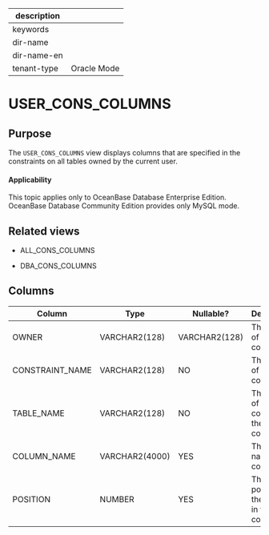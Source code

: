 | description ||
|---|---|
| keywords ||
| dir-name ||
| dir-name-en ||
| tenant-type | Oracle Mode |

USER_CONS_COLUMNS
======================================

Purpose
-----------

The `USER_CONS_COLUMNS` view displays columns that are specified in the constraints on all tables owned by the current user.

<main id="notice" >
    <h4>Applicability</h4>
    <p>This topic applies only to OceanBase Database Enterprise Edition. OceanBase Database Community Edition provides only MySQL mode. </p>
  </main>

Related views
-------------

* ALL_CONS_COLUMNS

* DBA_CONS_COLUMNS

Columns
-------------

| **Column** | **Type** | **Nullable?** | **Description** |
|-----------------|----------------|----------------|----------|
| OWNER | VARCHAR2(128) | VARCHAR2(128) | The owner of the column. |
| CONSTRAINT_NAME | VARCHAR2(128) | NO | The name of the constraint. |
| TABLE_NAME | VARCHAR2(128) | NO | The name of the table containing the constraint. |
| COLUMN_NAME | VARCHAR2(4000) | YES | The column name in the constraint. |
| POSITION | NUMBER | YES | The position of the column in the constraint. |
